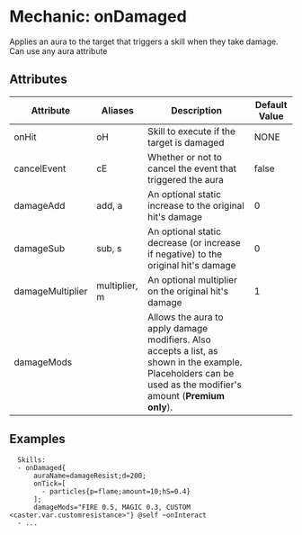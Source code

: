 Mechanic: onDamaged
===================

Applies an aura to the target that triggers a skill when they take
damage. Can use any aura attribute

Attributes
----------

| Attribute        | Aliases       | Description                                                | Default Value |
|------------------|---------------|------------------------------------------------------------|---------------|
| onHit            | oH            | Skill to execute if the target is damaged                  | NONE        |
| cancelEvent      | cE            | Whether or not to cancel the event that triggered the aura | false         |
| damageAdd        | add, a        | An optional static increase to the original hit's damage | 0             |
| damageSub        | sub, s        | An optional static decrease (or increase if negative) to the original hit's damage | 0             |
| damageMultiplier | multiplier, m | An optional multiplier on the original hit's damage      | 1            |
| damageMods       |               | Allows the aura to apply damage modifiers. Also accepts a list, as shown in the example. Placeholders can be used as the modifier's amount (**Premium only**). |              |

Examples
--------

      Skills:
      - onDamaged{
          auraName=damageResist;d=200;
          onTick=[
            - particles{p=flame;amount=10;hS=0.4}
          ];
          damageMods="FIRE 0.5, MAGIC 0.3, CUSTOM <caster.var.customresistance>"} @self ~onInteract
      - ...